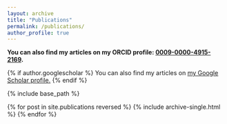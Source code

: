 ```yaml
---
layout: archive
title: "Publications"
permalink: /publications/
author_profile: true
---
```


**You can also find my articles on my ORCID profile: [0009-0000-4915-2169](https://orcid.org/0009-0000-4915-2169).**

{% if author.googlescholar %}
  You can also find my articles on <u><a href="{{author.googlescholar}}">my Google Scholar profile</a>.</u>
{% endif %}

{% include base_path %}

{% for post in site.publications reversed %}
  {% include archive-single.html %}
{% endfor %}
